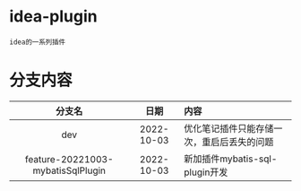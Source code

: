 # idea-plugin
    idea的一系列插件

# 分支内容

|                分支名                |       日期       | 内容                       |
|:---------------------------------:|:--------------:|:-------------------------|
|                dev                |   2022-10-03   | 优化笔记插件只能存储一次，重启后丢失的问题    |
| feature-20221003-mybatisSqlPlugin |   2022-10-03   | 新加插件mybatis-sql-plugin开发 |
  